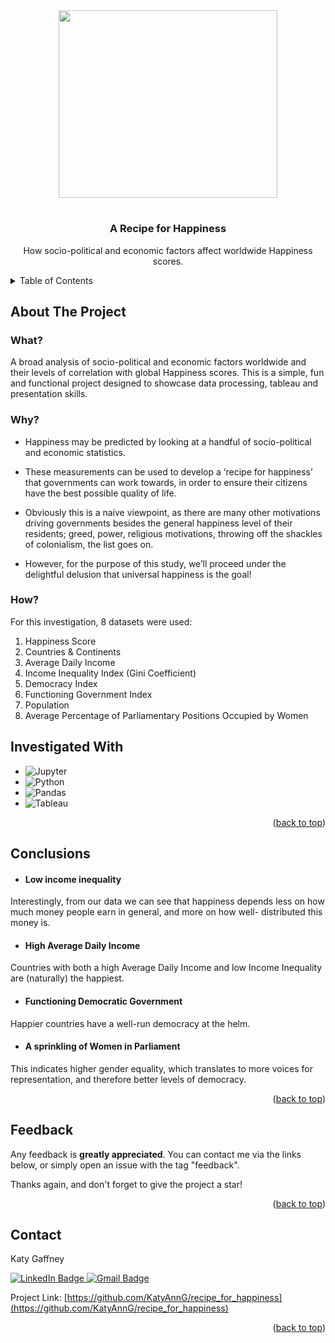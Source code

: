 
<!-- PROJECT LOGO -->

<div id="header" align="center">
  <img src="https://t4.ftcdn.net/jpg/01/36/70/67/360_F_136706734_KWhNBhLvY5XTlZVocpxFQK1FfKNOYbMj.jpg" width="350" height="300" />
  <h1>
<h3 align="center"> A Recipe for Happiness</h3>

  <p align="center">
    How socio-political and economic factors affect worldwide Happiness scores.
  </p>
</div>



<!-- TABLE OF CONTENTS -->
<details>
  <summary>Table of Contents</summary>
  <ol>
    <li>
      <a href="#about-the-project">About The Project</a>
      <ul>
        <li><a href="#what">What?</a></li>
         <li><a href="#why">Why?</a></li>
        <li><a href="#how">How?</a></li>
      </ul>
    </li>
    <li><a href="#conclusions">Conclusions</a></li>
    <li><a href="#feedback">Feedback</a></li>
    <li><a href="#contact">Contact</a></li>
  </ol>
</details>



<!-- ABOUT THE PROJECT -->
## About The Project

<!-- WHAT -->
### What?
A broad analysis of socio-political and economic factors worldwide and their levels of correlation with global Happiness scores. This is a simple, fun and functional project designed to showcase data processing, tableau and presentation skills. 

<!-- WHY -->
### Why?

* Happiness may be predicted by looking at a handful of socio-political and economic statistics.
  
* These measurements can be used to develop a ‘recipe for happiness’ that governments can work towards, in order to ensure their citizens have the best possible quality of life.
  
* Obviously this is a naive viewpoint, as there are many other motivations driving governments besides the general happiness level of their residents; greed, power, religious motivations, throwing off the shackles of colonialism, the list goes on.
  
* However, for the purpose of this study, we’ll proceed under the delightful delusion that universal happiness is the goal!

<!-- HOW -->
### How?

For this investigation, 8 datasets were used:

1. Happiness Score
2. Countries & Continents
3. Average Daily Income
4. Income Inequality Index (Gini Coefficient)
5. Democracy Index
6. Functioning Government Index
7. Population
8. Average Percentage of Parliamentary Positions Occupied by Women

<!-- INVESTIGATED WITH -->
## Investigated With

* ![Jupyter](https://img.shields.io/badge/Jupyter-F37626.svg?&style=for-the-badge&logo=Jupyter&logoColor=white)
* ![Python](https://img.shields.io/badge/Python-FFD43B?style=for-the-badge&logo=python&logoColor=blue)
* ![Pandas](https://img.shields.io/badge/Pandas-2C2D72?style=for-the-badge&logo=pandas&logoColor=white)
* ![Tableau](https://img.shields.io/badge/Tableau-E97627?style=for-the-badge&logo=Tableau&logoColor=white)

<p align="right">(<a href="#readme-top">back to top</a>)</p>


<!-- CONCLUSIONS -->
## Conclusions

* #### Low income inequality

Interestingly, from our data we can see that happiness depends less on how much money people earn in general, and more on how well- distributed this money is.

* #### High Average Daily Income

Countries with both a high Average Daily Income and low Income Inequality are (naturally) the happiest.

* #### Functioning Democratic Government

Happier countries have a well-run democracy at the helm.

* #### A sprinkling of Women in Parliament 

This indicates higher gender equality, which translates to more voices for representation, and therefore better levels of democracy.

<p align="right">(<a href="#readme-top">back to top</a>)</p>


<!-- Feedback -->
## Feedback

Any feedback is **greatly appreciated**. You can contact me via the links below, or simply open an issue with the tag "feedback".

Thanks again, and don't forget to give the project a star!

<p align="right">(<a href="#readme-top">back to top</a>)</p>


<!-- CONTACT -->
## Contact

Katy Gaffney 
<div id="badges">
  <a href="https://www.linkedin.com/in/katyanngaffney/">
    <img src="https://img.shields.io/badge/LinkedIn-blue?style=for-the-badge&logo=linkedin&logoColor=white" alt="LinkedIn Badge"/>
  </a>
  <a href="mailto:katyanngaffney@gmail.com">
    <img src="https://img.shields.io/badge/Gmail-D14836?style=for-the-badge&logo=gmail&logoColor=white" alt="Gmail Badge"/>
  </a>
</div>

Project Link: [https://github.com/KatyAnnG/recipe_for_happiness](https://github.com/KatyAnnG/recipe_for_happiness)

<p align="right">(<a href="#readme-top">back to top</a>)</p>
